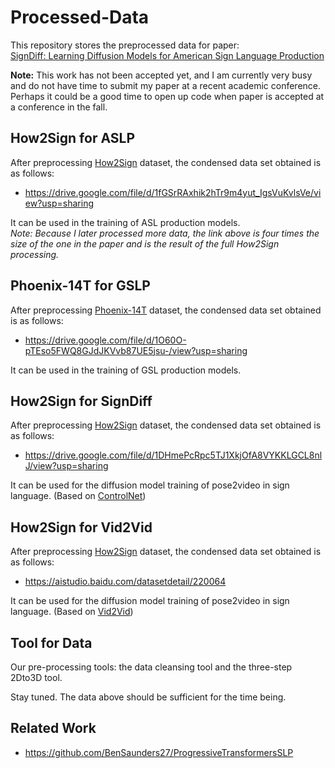 # Processed-Data

This repository stores the preprocessed data for paper: 
<br>[SignDiff: Learning Diffusion Models for American Sign Language Production](https://arxiv.org/abs/2308.16082)

**Note:** This work has not been accepted yet, and I am currently very busy and do not have time to submit my paper at a recent academic conference. Perhaps it could be a good time to open up code when paper is accepted at a conference in the fall.

## How2Sign for ASLP

After preprocessing [How2Sign](https://how2sign.github.io/) dataset, the condensed data set obtained is as follows:

- https://drive.google.com/file/d/1fGSrRAxhik2hTr9m4yut_IgsVuKvlsVe/view?usp=sharing

It can be used in the training of ASL production models. 
<br>*Note: Because I later processed more data, the link above is four times the size of the one in the paper and is the result of the full How2Sign processing.*

## Phoenix-14T for GSLP

After preprocessing [Phoenix-14T](https://www-i6.informatik.rwth-aachen.de/~koller/RWTH-PHOENIX-2014-T/) dataset, the condensed data set obtained is as follows:

- https://drive.google.com/file/d/1O60O-pTEso5FWQ8GJdJKVvb87UE5jsu-/view?usp=sharing

It can be used in the training of GSL production models.

## How2Sign for SignDiff

After preprocessing [How2Sign](https://how2sign.github.io/) dataset, the condensed data set obtained is as follows:

- https://drive.google.com/file/d/1DHmePcRpc5TJ1XkjOfA8VYKKLGCL8nlJ/view?usp=sharing

It can be used for the diffusion model training of pose2video in sign language. (Based on [ControlNet](https://github.com/lllyasviel/ControlNet/blob/main/docs/train.md))

## How2Sign for Vid2Vid

After preprocessing [How2Sign](https://how2sign.github.io/) dataset, the condensed data set obtained is as follows:

- https://aistudio.baidu.com/datasetdetail/220064

It can be used for the diffusion model training of pose2video in sign language. (Based on [Vid2Vid](https://github.com/NVIDIA/vid2vid))

## Tool for Data

Our pre-processing tools: the data cleansing tool and the three-step 2Dto3D tool.

Stay tuned. The data above should be sufficient for the time being.

## Related Work

- https://github.com/BenSaunders27/ProgressiveTransformersSLP
